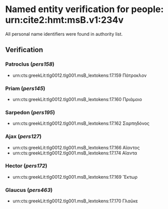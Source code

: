 # Named entity verification for people: urn:cite2:hmt:msB.v1:234v

All personal name identifiers were found in authority list.

## Verification

### Patroclus (*pers158*) 

-  urn:cts:greekLit:tlg0012.tlg001.msB_lextokens:17.159 Πάτροκλον


### Priam (*pers145*) 

-  urn:cts:greekLit:tlg0012.tlg001.msB_lextokens:17.160 Πριάμοιο


### Sarpedon (*pers195*) 

-  urn:cts:greekLit:tlg0012.tlg001.msB_lextokens:17.162 Σαρπηδόνος


### Ajax (*pers127*) 

-  urn:cts:greekLit:tlg0012.tlg001.msB_lextokens:17.166 Αἴαντος
-  urn:cts:greekLit:tlg0012.tlg001.msB_lextokens:17.174 Αἴαντα


### Hector (*pers172*) 

-  urn:cts:greekLit:tlg0012.tlg001.msB_lextokens:17.169 Ἕκτωρ


### Glaucus (*pers463*) 

-  urn:cts:greekLit:tlg0012.tlg001.msB_lextokens:17.170 Γλαῦκε


